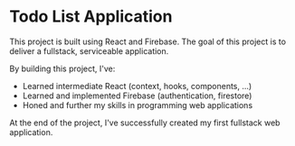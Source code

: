 # Todo List Application

This project is built using React and Firebase. The goal of this project is to deliver a fullstack, serviceable application.

By building this project, I've:
- Learned intermediate React (context, hooks, components, ...)
- Learned and implemented Firebase (authentication, firestore)
- Honed and further my skills in programming web applications

At the end of the project, I've successfully created my first fullstack web application.
